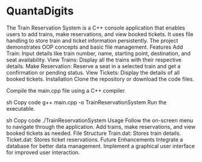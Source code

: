 # QuantaDigits
The Train Reservation System is a C++ console application that enables users to add trains, make reservations, and view booked tickets. It uses file handling to store train and ticket information persistently. The project demonstrates OOP concepts and basic file management.
Features
Add Train: Input details like train number, name, starting point, destination, and seat availability.
View Trains: Display all the trains with their respective details.
Make Reservation: Reserve a seat in a selected train and get a confirmation or pending status.
View Tickets: Display the details of all booked tickets.
Installation
Clone the repository or download the code files.

Compile the main.cpp file using a C++ compiler.

sh
Copy code
g++ main.cpp -o TrainReservationSystem
Run the executable.

sh
Copy code
./TrainReservationSystem
Usage
Follow the on-screen menu to navigate through the application.
Add trains, make reservations, and view booked tickets as needed.
File Structure
Train.dat: Stores train details.
Ticket.dat: Stores ticket reservations.
Future Enhancements
Integrate a database for better data management.
Implement a graphical user interface for improved user interaction.
